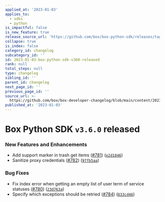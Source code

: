 ```yaml
---
applied_at: '2023-01-03'
applies_to:
  - sdks
  - python
is_impactful: false
is_new_feature: true
release_source_url: 'https://github.com/box/box-python-sdk/releases/tag/v3.6.0'
collapse: true
is_index: false
category_id: changelog
subcategory_id: ''
id: 2023-01-03-box-python-sdk-v360-released
rank: null
total_steps: null
type: changelog
sibling_id: ''
parent_id: changelog
next_page_id: ''
previous_page_id: ''
source_url: >-
  https://github.com/box/box-developer-changelog/blob/main/content/2023/01-03-box-python-sdk-v360-released.md
published_at: '2023-01-03'
---
```

# Box Python SDK `v3.6.0` released

### New Features and Enhancements

* Add support marker in trash get items ([#781][1]) ([`e2d1846`][2])
* Sanitize proxy credentials ([#782][3]) ([`97fb5aa`][4])

### Bug Fixes

* Fix index error when getting an empty list of user term of service statuses ([#780][5]) ([`23d763a`][6])
* Specify which exceptions should be retried ([#784][7]) ([`833cd46`][8])

[1]: https://github.com/box/box-python-sdk/issues/781

[2]: https://github.com/box/box-python-sdk/commit/e2d1846818aeccfcba2a2f09a5cd924c9f6cd534

[3]: https://github.com/box/box-python-sdk/issues/782

[4]: https://github.com/box/box-python-sdk/commit/97fb5aa2ed72008570abb327269ecec150632af9

[5]: https://github.com/box/box-python-sdk/issues/780

[6]: https://github.com/box/box-python-sdk/commit/23d763ac4ba592131c43eb0319929db25d041c30

[7]: https://github.com/box/box-python-sdk/issues/784

[8]: https://github.com/box/box-python-sdk/commit/833cd46bafe774f19925f78600df90477bf07055
